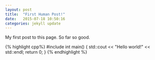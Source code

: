 ```yaml
---
layout: post
title:  "First Human Post!"
date:   2015-07-18 10:50:16
categories: jekyll update
---
```


My first post to this page. So far so good.

{% highlight cpp%}
#include <iostream>
int main() {
  std::cout << "Hello world!" << std::endl;
  return 0;
}
{% endhighlight %}
